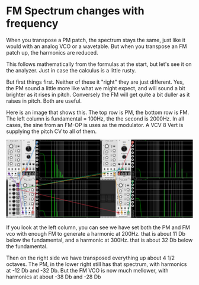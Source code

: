 # FM Spectrum changes with frequency

When you transpose a PM patch, the spectrum stays the same, just like it would with an analog VCO or a wavetable. But when you transpose an FM patch up, the harmonics are reduced.

This follows mathematically from the formulas at the start, but let's see it on the analyzer. Just in case the calculus is a little rusty.

But first things first. Neither of these it "right" they are just different. Yes, the PM sound a little more like what we might expect, and will sound a bit brighter as it rises in pitch. Conversely the FM will get quite a bit duller as it raises in pitch. Both are useful.

Here is an image that shows this. The top row is PM, the bottom row is FM. The left column is fundamental = 100Hz, the the second is 2000Hz. In all cases, the sine from an FM-OP is uses as the modulator. A VCV 8 Vert is supplying the pitch CV to all of them.

![Transpose Images](./fm-transpose.png)

If you look at the left column, you can see we have set both the PM and FM vco with enough FM to generate a harmonic at 200Hz. that is about 11 Db below the fundamental, and a harmonic at 300Hz. that is about 32 Db below the fundamental.

Then on the right side we have transposed everything up about 4 1/2 octaves. The PM, in the lower right still has that spectrum, with harmonics at -12 Db and -32 Db. But the FM VCO is now much mellower, with harmonics at about -38 Db and -28 Db